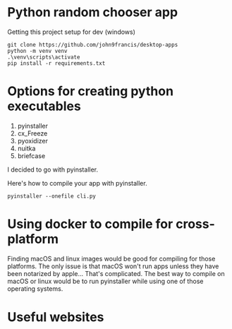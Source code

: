 # Python random chooser app

Getting this project setup for dev (windows)
```
git clone https://github.com/john9francis/desktop-apps
python -m venv venv
.\venv\scripts\activate
pip install -r requirements.txt
```

# Options for creating python executables
1. pyinstaller
2. cx_Freeze
3. pyoxidizer
4. nuitka
5. briefcase

I decided to go with pyinstaller.

Here's how to compile your app with pyinstaller.

```
pyinstaller --onefile cli.py
```

# Using docker to compile for cross-platform
Finding macOS and linux images would be good for compiling for those platforms. The only issue is that macOS won't run apps unless they have been notarized by apple... That's complicated. The best way to compile on macOS or linux would be to run pyinstaller while using one of those operating systems. 


# Useful websites